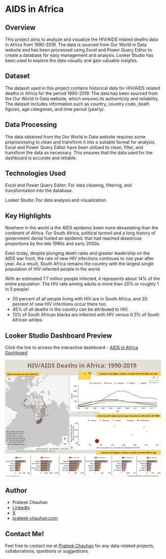 # AIDS in Africa

## Overview
This project aims to analyze and visualize the HIV/AIDS related deaths data in Africa from 1990-2019. The data is sourced from Our World in Data website and has been processed using Excel and Power Query Editor to create a database for easy management and analysis. Looker Studio has been used to explore the data visually and gain valuable insights.

## Dataset
The dataset used in this project contains historical data for HIV/AIDS related deaths in Africa for the period 1990-2019. The data has been sourced from the Our World in Data website, which ensures its authenticity and reliability. The dataset includes information such as country, country code, death figures, age categories, and time period (yearly).

## Data Processing
The data obtained from the Our World in Data website requires some preprocessing to clean and transform it into a suitable format for analysis. Excel and Power Query Editor have been utilized to clean, filter, and transform the data as necessary. This ensures that the data used for the dashboard is accurate and reliable.

## Technologies Used
Excel and Power Query Editor: For data cleaning, filtering, and transformation into the database.

Looker Studio: For data analysis and visualization.

## Key Highlights
Nowhere in the world is the AIDS epidemic been more devastating than the continent of Africa. For South Africa, political turmoil and a long history of government denial fueled an epidemic that had reached disastrous proportions by the late 1990s and early 2000s.

Even today, despite plunging death rates and greater leadership on the AIDS war front, the rate of new HIV infections continues to rise year after year. As a result, South Africa remains the country with the largest single population of HIV-infected people in the world.

With an estimated 7.7 million people infected, it represents about 14% of the entire population. The HIV rate among adults is more than 20% or roughly 1 in 5 people!

- 20 percent of all people living with HIV are in South Africa, and 20 percent of new HIV infections occur there too.
- 45% of all deaths in the country can be attributed to HIV.
- 13% of South African blacks are infected with HIV versus 0.3% of South African whites.

## Looker Studio Dashboard Preview
Click the link to access the interactive dashboard - [AIDS in Africa Dashboard](https://lookerstudio.google.com/u/0/reporting/df970fad-5472-45b5-bdfa-12dbda7f6936)

![AIDS in Africa Dashboard Preview Image](/images/aids-in-africa.png)

## Author
- Prateek Chauhan
- [LinkedIn](https://www.linkedin.com/in/prateekchauhands/)
- [X](https://twitter.com/PrateekC_DS)
- [prateek-chauhan.com](https://prateek-chauhan.com/)

## Contact Me!
Feel free to contact me at [Prateek Chauhan](mailto:prateekchauhan.ds@gmail.com) for any data-related projects, collaborations, questions or suggestions.
